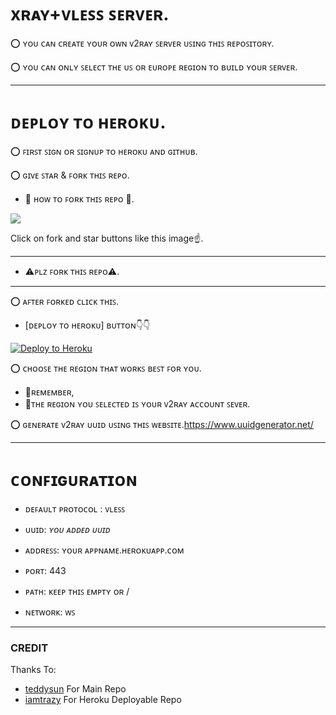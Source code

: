 # xʀᴀʏ+ᴠʟᴇꜱꜱ ꜱᴇʀᴠᴇʀ.

⭕ ʏᴏᴜ ᴄᴀɴ ᴄʀᴇᴀᴛᴇ ʏᴏᴜʀ ᴏᴡɴ ᴠ2ʀᴀʏ ꜱᴇʀᴠᴇʀ ᴜꜱɪɴɢ ᴛʜɪꜱ ʀᴇᴘᴏꜱɪᴛᴏʀʏ.

⭕ ʏᴏᴜ ᴄᴀɴ ᴏɴʟʏ ꜱᴇʟᴇᴄᴛ ᴛʜᴇ ᴜꜱ ᴏʀ ᴇᴜʀᴏᴘᴇ ʀᴇɢɪᴏɴ ᴛᴏ ʙᴜɪʟᴅ ʏᴏᴜʀ ꜱᴇʀᴠᴇʀ.

____

# ᴅᴇᴘʟᴏʏ ᴛᴏ ʜᴇʀᴏᴋᴜ.

⭕ ꜰɪʀꜱᴛ ꜱɪɢɴ ᴏʀ ꜱɪɢɴᴜᴘ ᴛᴏ ʜᴇʀᴏᴋᴜ ᴀɴᴅ ɢɪᴛʜᴜʙ.

⭕ ɢɪᴠᴇ ꜱᴛᴀʀ & ꜰᴏʀᴋ ᴛʜɪꜱ ʀᴇᴘᴏ.

- 🔺 ʜᴏᴡ ᴛᴏ ꜰᴏʀᴋ ᴛʜɪꜱ ʀᴇᴘᴏ 🔻.

<p><a href="https://github.com/heshan2/heroku-xray-server"> <img src="https://telegra.ph/file/96c2318cee74da32eb15a.jpg" /></a></p>
Click on fork and star buttons like this image☝️.

___
- ⚠️ᴘʟᴢ ꜰᴏʀᴋ ᴛʜɪꜱ ʀᴇᴘᴏ⚠️.
___

⭕ ᴀꜰᴛᴇʀ ꜰᴏʀᴋᴇᴅ ᴄʟɪᴄᴋ ᴛʜɪꜱ.
   - [ᴅᴇᴘʟᴏʏ ᴛᴏ ʜᴇʀᴏᴋᴜ] ʙᴜᴛᴛᴏɴ👇👇


<p><a href="https://dashboard.heroku.com/new?template=https://github.com/heshan2/heroku-xray-serverhttps://github.com/heshan2/heroku-xray-server"> <img src="https://www.herokucdn.com/deploy/button.svg" alt="Deploy to Heroku" /></a></p>

⭕ ᴄʜᴏᴏꜱᴇ ᴛʜᴇ ʀᴇɢɪᴏɴ ᴛʜᴀᴛ ᴡᴏʀᴋꜱ ʙᴇꜱᴛ ꜰᴏʀ ʏᴏᴜ.
   - 🔺ʀᴇᴍᴇᴍʙᴇʀ,
   - 🔻ᴛʜᴇ ʀᴇɢɪᴏɴ ʏᴏᴜ ꜱᴇʟᴇᴄᴛᴇᴅ ɪꜱ ʏᴏᴜʀ ᴠ2ʀᴀʏ ᴀᴄᴄᴏᴜɴᴛ ꜱᴇᴠᴇʀ.

⭕ ɢᴇɴᴇʀᴀᴛᴇ ᴠ2ʀᴀʏ ᴜᴜɪᴅ ᴜꜱɪɴɢ ᴛʜɪꜱ ᴡᴇʙꜱɪᴛᴇ.https://www.uuidgenerator.net/

______
# ᴄᴏɴꜰɪɢᴜʀᴀᴛɪᴏɴ

- ᴅᴇꜰᴀᴜʟᴛ ᴘʀᴏᴛᴏᴄᴏʟ : ᴠʟᴇꜱꜱ

- ᴜᴜɪᴅ: *ʏᴏᴜ ᴀᴅᴅᴇᴅ ᴜᴜɪᴅ*

- ᴀᴅᴅʀᴇꜱꜱ: ʏᴏᴜʀ ᴀᴘᴘɴᴀᴍᴇ.ʜᴇʀᴏᴋᴜᴀᴘᴘ.ᴄᴏᴍ

- ᴘᴏʀᴛ: 443

- ᴘᴀᴛʜ: ᴋᴇᴇᴘ ᴛʜɪꜱ ᴇᴍᴘᴛʏ ᴏʀ /

- ɴᴇᴛᴡᴏʀᴋ: ᴡꜱ
_________
### CREDIT
Thanks To:
- [teddysun](https://github.com/teddysun) For Main Repo
- [iamtrazy](https://github.com/iamtrazy) For Heroku Deployable Repo
